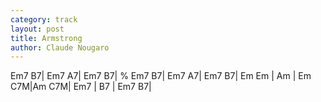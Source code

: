 ```yaml
---
category: track
layout: post
title: Armstrong
author: Claude Nougaro
---
```


<canvas class="chords">Em7 B7| Em7 A7| Em7 B7| %
Em7 B7| Em7 A7| Em7 B7| Em
Em | Am | Em C7M|Am
C7M| Em7 | B7 | Em7 B7|</canvas>





